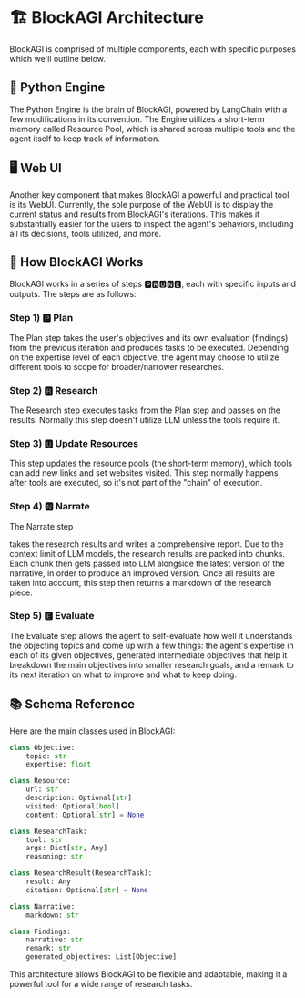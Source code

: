 # 🏗️ BlockAGI Architecture

BlockAGI is comprised of multiple components, each with specific purposes which we'll outline below.

## 🧠 Python Engine

The Python Engine is the brain of BlockAGI, powered by LangChain with a few modifications in its convention. The Engine utilizes a short-term memory called Resource Pool, which is shared across multiple tools and the agent itself to keep track of information.

## 🖥️ Web UI

Another key component that makes BlockAGI a powerful and practical tool is its WebUI. Currently, the sole purpose of the WebUI is to display the current status and results from BlockAGI's iterations. This makes it substantially easier for the users to inspect the agent's behaviors, including all its decisions, tools utilized, and more.

## 🔄 How BlockAGI Works

BlockAGI works in a series of steps 🅿🆁🆄🅽🅴, each with specific inputs and outputs. The steps are as follows:

### Step 1) 🅿 Plan

The Plan step takes the user's objectives and its own evaluation (findings) from the previous iteration and produces tasks to be executed. Depending on the expertise level of each objective, the agent may choose to utilize different tools to scope for broader/narrower researches.

### Step 2) 🆁 Research

The Research step executes tasks from the Plan step and passes on the results. Normally this step doesn't utilize LLM unless the tools require it.

### Step 3) 🆄 Update Resources

This step updates the resource pools (the short-term memory), which tools can add new links and set websites visited. This step normally happens after tools are executed, so it's not part of the "chain" of execution.

### Step 4) 🅽 Narrate

The Narrate step

takes the research results and writes a comprehensive report. Due to the context limit of LLM models, the research results are packed into chunks. Each chunk then gets passed into LLM alongside the latest version of the narrative, in order to produce an improved version. Once all results are taken into account, this step then returns a markdown of the research piece.

### Step 5) 🅴 Evaluate

The Evaluate step allows the agent to self-evaluate how well it understands the objecting topics and come up with a few things: the agent's expertise in each of its given objectives, generated intermediate objectives that help it breakdown the main objectives into smaller research goals, and a remark to its next iteration on what to improve and what to keep doing.

## 📚 Schema Reference

Here are the main classes used in BlockAGI:

```python
class Objective:
    topic: str
    expertise: float

class Resource:
    url: str
    description: Optional[str]
    visited: Optional[bool]
    content: Optional[str] = None

class ResearchTask:
    tool: str
    args: Dict[str, Any]
    reasoning: str

class ResearchResult(ResearchTask):
    result: Any
    citation: Optional[str] = None

class Narrative:
    markdown: str

class Findings:
    narrative: str
    remark: str
    generated_objectives: List[Objective]
```

This architecture allows BlockAGI to be flexible and adaptable, making it a powerful tool for a wide range of research tasks.
